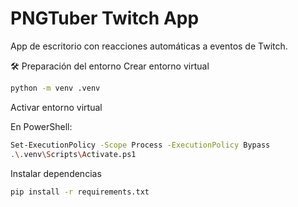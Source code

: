 # PNGTuber Twitch App

App de escritorio con reacciones automáticas a eventos de Twitch.

🛠️ Preparación del entorno
Crear entorno virtual

```bash
python -m venv .venv
```

Activar entorno virtual

En PowerShell:
```bash
Set-ExecutionPolicy -Scope Process -ExecutionPolicy Bypass
.\.venv\Scripts\Activate.ps1
```

Instalar dependencias

```bash
pip install -r requirements.txt

```
